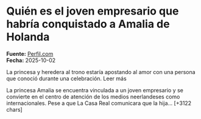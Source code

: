 # Quién es el joven empresario que habría conquistado a Amalia de Holanda

**Fuente:** [Perfil.com](https://caras.perfil.com/noticias/realeza/a31-quien-joven-empresario-habria-conquistado-amalia-de-holanda.phtml)  
**Fecha:** 2025-10-02

La princesa y heredera al trono estaría apostando al amor con una persona que conoció durante una celebración. Leer más

La princesa Amalia se encuentra vinculada a un joven empresario y se convierte en el centro de atención de los medios neerlandeses como internacionales. Pese a que La Casa Real comunicara que la hija… [+3122 chars]

